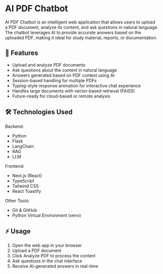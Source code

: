 # AI PDF Chatbot

AI PDF Chatbot is an intelligent web application that allows users to upload a PDF document, analyze its content, and ask questions in natural language. The chatbot leverages AI to provide accurate answers based on the uploaded PDF, making it ideal for study material, reports, or documentation.

## 🚀 Features
  - Upload and analyze PDF documents
  - Ask questions about the content in natural language
  - Answers generated based on PDF context using AI
  - Session-based handling for multiple PDFs
  - Typing-style response animation for interactive chat experience
  - Handles large documents with vector-based retrieval (FAISS)
  - Future-ready for cloud-based or remote analysis

## 🛠️ Technologies Used

Backend:
  - Python
  - Flask
  - LangChain 
  - RAG
  - LLM

Frontend:
  - Next.js (React)
  - TypeScript
  - Tailwind CSS
  - React Toastify

Other Tools:
  - Git & GitHub
  - Python Virtual Environment (venv)

## ⚡ Usage
  1. Open the web app in your browser
  2. Upload a PDF document
  3. Click Analyze PDF to process the content
  4. Ask questions in the chat interface
  5. Receive AI-generated answers in real-time

